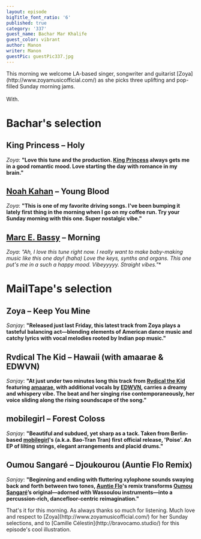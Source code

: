 ```yaml
---
layout: episode
bigTitle_font_ratio: '6'
published: true
category: '337'
guest_name: Bachar Mar Khalife
guest_color: vibrant
author: Manon
writer: Manon
guestPic: guestPic337.jpg
---
```

<p id="introduction">This morning we welcome LA-based singer, songwriter and guitarist [Zoya](http://www.zoyamusicofficial.com/) as she picks three uplifting and pop-filled Sunday morning jams.
<br><br>
With.</p>


# Bachar's selection

## King Princess – Holy
_Zoya_: **"**Love this tune and the production. [King Princess](https://kingprincessmusic.com/) always gets me in a good romantic mood. Love starting the day with romance in my brain.**"**

## [Noah Kahan](http://noahkahan.com/) – Young Blood
_Zoya_: **"**This is one of my favorite driving songs. I've been bumping it lately first thing in the morning when I go on my coffee run. Try your Sunday morning with this one. Super nostalgic vibe.**"**

## [Marc E. Bassy](http://www.marcebassy.com/) – Morning
_Zoya_: **"**Ah, I love this tune right now. I really want to make baby-making music like this one day! (haha*) Love the keys, synths and organs. This one put's me in a such a happy mood. Vibeyyyyy. Straight vibes.**"**


# MailTape's selection

## Zoya – Keep You Mine
_Sanjay_: **"**Released just last Friday, this latest track from Zoya plays a tasteful balancing act—blending elements of American dance music and catchy lyrics with vocal melodies rooted by Indian pop music.**"**

## Rvdical The Kid – Hawaii (with amaarae & EDWVN)
_Sanjay_: **"**At just under two minutes long this track from [Rvdical the Kid](https://soundcloud.com/rvdicalthekid/) featuring [amaarae](http://amaaraemusic.com/), with additional vocals by [EDWVN](https://soundcloud.com/edwvn), carries a dreamy and whispery vibe. The beat and her singing rise contemporaneously, her voice sliding along the rising soundscape of the song.**"**

## mobilegirl – Forest Coloss
_Sanjay_: **"**Beautiful and subdued, yet sharp as a tack. Taken from Berlin-based [mobilegirl](https://soundcloud.com/mobilegirl)'s (a.k.a. Bao-Tran Tran) first official release, 'Poise'. An EP of lilting strings, elegant arrangements and placid drums.**"**

## Oumou Sangaré – Djoukourou (Auntie Flo Remix)
_Sanjay_: **"**Beginning and ending with fluttering xylophone sounds swaying back and forth between two tones, [Auntie Flo](https://soundcloud.com/auntie-flo/)'s remix transforms [Oumou Sangaré](https://www.instagram.com/oumou.sang/)’s original—adorned with Wassoulou instruments—into a percussion-rich, dancefloor-centric reimagination.**"**


<p id="outroduction">That's it for this morning. As always thanks so much for listening. Much love and respect to [Zoya](http://www.zoyamusicofficial.com/) for her Sunday selections, and to [Camille Célestin](http://bravocamo.studio/) for this episode's cool illustration.</p>
